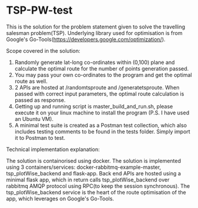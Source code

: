 # TSP-PW-test
This is the solution for the problem statement given to solve the travelling salesman problem(TSP). Underlying library used for optimisation is from Google's Go-Tools(https://developers.google.com/optimization/).

Scope covered in the solution:

1. Randomly generate lat-long co-ordinates within (0,100) plane and calculate the optimal route for the number of points generation passed.
2. You may pass your own co-ordinates to the program and get the optimal route as well.
3. 2 APIs are hosted at /randomtsproute and /generatetsproute. When passed with correct input parameters, the optimal route calculation is passed as response.
4. Getting up and running script is master_build_and_run.sh, please execute it on your linux machine to install the program (P.S. I have used an Ubuntu VM).
5. A minimal test suite is created as a Postman test collection, which also includes testing comments to be found in the tests folder. Simply import it to Postman to test.

Technical implementation explanation:

The solution is containorised using docker. The solution is implemented using 3 containers/services: docker-rabbitmq-example-master, tsp_plotWise_backend and flask-app. 
Back end APIs are hosted using a minimal flask app, which in return calls tsp_plotWise_backend over rabbitmq AMQP protocol using RPC(to keep the session synchronous). The tsp_plotWise_backend service is the heart of the route optimisation of the app, which leverages on Google's Go-Tools.
